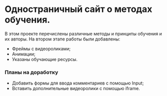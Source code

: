 # Одностраничный сайт о методах обучения.

В этом проекте перечислены различные методы и принципы обучения и их авторы.
На втором этапе работы были добавлены:
* Фреймы с видеороликами;
* Анимации;
* Указаны обучающие ресурсы.

### Планы на доработку
* Добавить формы для ввода комментариев с помощью Input;
* Вставить дополнительные видеоролики с помощью iframe.
